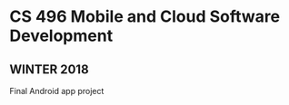 # <b>CS 496 Mobile and Cloud Software Development</b>
## WINTER 2018<br>
Final Android app project

